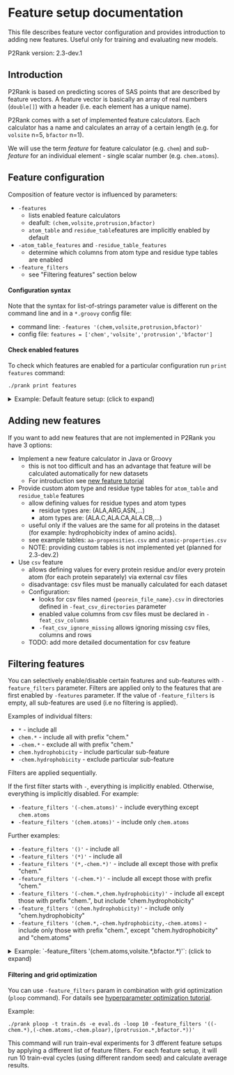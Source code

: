 
# Feature setup documentation

This file describes feature vector configuration and provides introduction to adding new features.
Useful only for training and evaluating new models.

P2Rank version: 2.3-dev.1

## Introduction

P2Rank is based on predicting scores of SAS points that are described by feature vectors.
A feature vector is basically an array of real numbers (`double[]`) with a header (i.e. each element has a unique name).

P2Rank comes with a set of implemented feature calculators.
Each calculator has a name and calculates an array of a certain length (e.g. for `volsite` n=5, `bfactor` n=1).

We will use the term *feature* for feature calculator (e.g. `chem`) and *sub-feature* for an individual element - single scalar number (e.g. `chem.atoms`).


## Feature configuration

Composition of feature vector is influenced by parameters:
              
* `-features` 
    * lists enabled feature calculators    
    * deafult: `(chem,volsite,protrusion,bfactor)` 
    * `atom_table` and `residue_table`features are implicitly enabled by default
* `-atom_table_features` and `-residue_table_features` 
    * determine which columns from atom type and residue type tables are enabled   
* `-feature_filters`
    * see "Filtering features" section below

#### Configuration syntax

Note that the syntax for list-of-strings parameter value is different on the command line and in a `*.groovy` config file:
* command line: `-features '(chem,volsite,protrusion,bfactor)'`
* config file: `features = ['chem','volsite','protrusion','bfactor']`

#### Check enabled features

To check which features are enabled for a particular configuration run `print features` command:
```bash
./prank print features
```

<details>
  <summary>Example: Default feature setup:  (click to expand)</summary>
  
  ```bash
$ ./prank print features
----------------------------------------------------------------------------------------------
 P2Rank 2.3-dev.1
----------------------------------------------------------------------------------------------

Effectively enabled features:

chem
volsite
protrusion
bfactor
atom_table

Effective feature vector header (i.e. enabled sub-features):

 0: chem.hydrophobic
 1: chem.hydrophilic
 2: chem.hydrophatyIndex
 3: chem.aliphatic
 4: chem.aromatic
 5: chem.sulfur
 6: chem.hydroxyl
 7: chem.basic
 8: chem.acidic
 9: chem.amide
10: chem.posCharge
11: chem.negCharge
12: chem.hBondDonor
13: chem.hBondAcceptor
14: chem.hBondDonorAcceptor
15: chem.polar
16: chem.ionizable
17: chem.atoms
18: chem.atomDensity
19: chem.atomC
20: chem.atomO
21: chem.atomN
22: chem.hDonorAtoms
23: chem.hAcceptorAtoms
24: volsite.vsAromatic
25: volsite.vsCation
26: volsite.vsAnion
27: volsite.vsHydrophobic
28: volsite.vsAcceptor
29: volsite.vsDonor
30: protrusion.protrusion
31: bfactor.bfactor
32: atom_table.apRawValids
33: atom_table.apRawInvalids
34: atom_table.atomicHydrophobicity

----------------------------------------------------------------------------------------------
 finished successfully in 0 hours 0 minutes 1.044 seconds
----------------------------------------------------------------------------------------------
  ```
</details>


## Adding new features

If you want to add new features that are not implemented in P2Rank you have 3 options:
* Implement a new feature calculator in Java or Groovy
    * this is not too difficult and has an advantage that feature will be calculated automatically for new datasets
    * For introduction see [new feature tutorial](new-feature-evaluation-tutorial.md) 
* Provide custom atom type and residue type tables for `atom_table` and `residue_table` features
    * allow defining values for residue types and atom types
        * residue types are: (ALA,ARG,ASN,...)
        * atom types are: (ALA.C,ALA.CA,ALA.CB,...)
    * useful only if the values are the same for all proteins in the dataset (for example: hydrophobicity index of amino acids).
    * see example tables: `aa-propensities.csv` and `atomic-properties.csv`
    * NOTE: providing custom tables is not implemented yet (planned for 2.3-dev.2)
* Use `csv` feature
    * allows defining values for every protein residue and/or every protein atom (for each protein separately) via external csv files
    * disadvantage: csv files must be manually calculated for each dataset  
    * Configuration:
        * looks for csv files named `{peorein_file_name}.csv` in directories defined in `-feat_csv_directories` parameter
        * enabled value columns from csv files must be declared in `-feat_csv_columns`
        * `-feat_csv_ignore_missing` allows ignoring missing csv files, columns and rows
    * TODO: add more detailed documentation for csv feature

## Filtering features

You can selectively enable/disable certain features and sub-features with `-feature_filters` parameter.
Filters are applied only to the features that are first enabled by `-features` parameter.
If the value of `-feature_filters` is empty, all sub-features are used (i.e no filtering is applied).

Examples of individual filters:

 * `*` - include all
 * `chem.*` - include all with prefix "chem."
 * `-chem.*` - exclude all with prefix "chem."
 * `chem.hydrophobicity` - include particular sub-feature
 * `-chem.hydrophobicity` - exclude particular sub-feature

Filters are applied sequentially.

If the first filter starts with `-`, everything is implicitly enabled. Otherwise, everything is implicitly disabled.
For example:
* `-feature_filters '(-chem.atoms)'` - include everything except `chem.atoms`
* `-feature_filters '(chem.atoms)'` - include only `chem.atoms`


Further examples:

* `-feature_filters '()'` - include all
* `-feature_filters '(*)'` - include all
* `-feature_filters '(*,-chem.*)'` - include all except those with prefix "chem."
* `-feature_filters '(-chem.*)'` - include all except those with prefix "chem."
* `-feature_filters '(-chem.*,chem.hydrophobicity)'` - include all except those with prefix "chem.", but include "chem.hydrophobicity"
* `-feature_filters '(chem.hydrophobicity)'` - include only "chem.hydrophobicity"
* `-feature_filters '(chem.*,-chem.hydrophobicity,-chem.atoms)` - include only those with prefix "chem.", except "chem.hydrophobicity" and "chem.atoms"


<details>
  <summary>Example: `-feature_filters '(chem.atoms,volsite.*,bfactor.*)'`:  (click to expand)</summary>
  
  ```bash
$ ./prank print features -features '(chem,volsite,bfactor)' -feature_filters '(chem.atoms,volsite.*,bfactor.*)'
----------------------------------------------------------------------------------------------
 P2Rank 2.3-dev.1
----------------------------------------------------------------------------------------------

Effectively enabled features (after filtering):

chem
volsite
bfactor

Effective feature vector header (i.e. enabled sub-features):

 0: chem.atoms
 1: volsite.vsAromatic
 2: volsite.vsCation
 3: volsite.vsAnion
 4: volsite.vsHydrophobic
 5: volsite.vsAcceptor
 6: volsite.vsDonor
 7: bfactor.bfactor

----------------------------------------------------------------------------------------------
 finished successfully in 0 hours 0 minutes 1.043 seconds
----------------------------------------------------------------------------------------------
  ```
</details>

#### Filtering and grid optimization

You can use `-feature_filters` param in combination with grid optimization (`ploop` command).
For datails see [hyperparameter optimization tutorial](hyperparameter-optimization-tutorial.md).

Example:
```
./prank ploop -t train.ds -e eval.ds -loop 10 -feature_filters '((-chem.*),(-chem.atoms,-chem.ploar),(protrusion.*,bfactor.*))'
```            
This command will run train-eval experiments for 3 dfferent feature setups by applying a different list of feature filters. 
For each feature setup, it will run 10 train-eval cycles (using different random seed) and calculate average results. 
